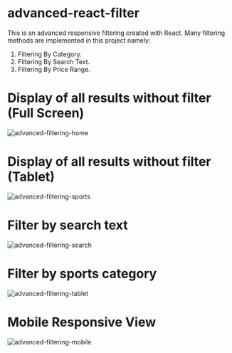 # advanced-react-filter
This is an advanced responsive filtering created with React. Many filtering methods are implemented in this project namely:
1. Filtering By Category.
2. Filtering By Search Text.
3. Filtering By Price Range.

# Display of all results without filter (Full Screen)
![advanced-filtering-home](https://github.com/Joniekesh/advanced-react-filter/assets/73966666/8bb6f552-4c51-4225-b76c-b46fb46a074e)
# Display of all results without filter (Tablet)
![advanced-filtering-sports](https://github.com/Joniekesh/advanced-react-filter/assets/73966666/06948d3c-f12d-4262-b290-06156587f655)
# Filter by search text
![advanced-filtering-search](https://github.com/Joniekesh/advanced-react-filter/assets/73966666/1946a227-59cd-4cdd-919a-fb907c45f87d)
# Filter by sports category
![advanced-filtering-tablet](https://github.com/Joniekesh/advanced-react-filter/assets/73966666/8d04840d-71ed-4163-9e9e-629a3026a0a2)
# Mobile Responsive View
![advanced-filtering-mobile](https://github.com/Joniekesh/advanced-react-filter/assets/73966666/50b95de3-8138-4787-8abf-a86ae5207192)

